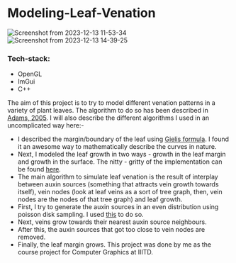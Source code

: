 # Modeling-Leaf-Venation
![Screenshot from 2023-12-13 11-53-34](https://github.com/Daksh-Pandey/Modeling-Leaf-Venation/assets/108348551/73c1aca7-89ab-4901-a5ae-51e123e59e76)
![Screenshot from 2023-12-13 14-39-25](https://github.com/Daksh-Pandey/Modeling-Leaf-Venation/assets/108348551/43378ced-bb6c-4de4-8e5c-5ba6b99791f0)

### Tech-stack:
* OpenGL
* ImGui
* C++

The aim of this project is to try to model different venation patterns in a variety of plant leaves. The algorithm to do so has been described in [Adams, 2005](https://dl.acm.org/doi/10.1145/1073204.1073251). I will also describe the different algorithms I used in an uncomplicated way here:-
* I described the margin/boundary of the leaf using [Gielis formula](https://en.wikipedia.org/wiki/Superformula). I found it an awesome way to mathematically describe the curves in nature.
* Next, I modeled the leaf growth in two ways - growth in the leaf margin and growth in the surface. The nitty - gritty of the implementation can be found [here](https://dl.acm.org/doi/10.1145/1073204.1073251).
* The main algorithm to simulate leaf venation is the result of interplay between auxin sources (something that attracts vein growth towards itself), vein nodes (look at leaf veins as a sort of tree graph, then, vein nodes are the nodes of that tree graph) and leaf growth.
* First, I try to generate the auxin sources in an even distribution using poisson disk sampling. I used [this](https://github.com/thinks/poisson-disk-sampling) to do so.
* Next, veins grow towards their nearest auxin source neighbours.
* After this, the auxin sources that got too close to vein nodes are removed.
* Finally, the leaf margin grows.
This project was done by me as the course project for Computer Graphics at IIITD.
